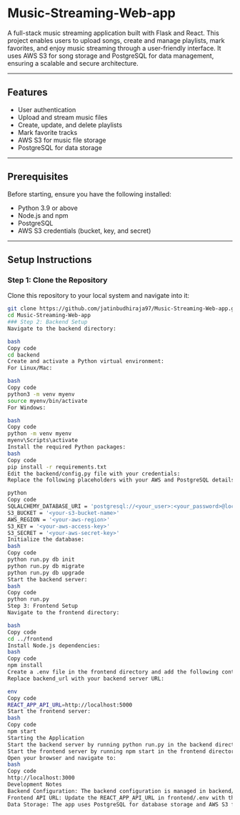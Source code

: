 # Music-Streaming-Web-app

A full-stack music streaming application built with Flask and React. This project enables users to upload songs, create and manage playlists, mark favorites, and enjoy music streaming through a user-friendly interface. It uses AWS S3 for song storage and PostgreSQL for data management, ensuring a scalable and secure architecture.

---

## Features
- User authentication
- Upload and stream music files
- Create, update, and delete playlists
- Mark favorite tracks
- AWS S3 for music file storage
- PostgreSQL for data storage

---

## Prerequisites
Before starting, ensure you have the following installed:
- Python 3.9 or above
- Node.js and npm
- PostgreSQL
- AWS S3 credentials (bucket, key, and secret)

---

## Setup Instructions

### Step 1: Clone the Repository
Clone this repository to your local system and navigate into it:
```bash
git clone https://github.com/jatinbudhiraja97/Music-Streaming-Web-app.git
cd Music-Streaming-Web-app
### Step 2: Backend Setup
Navigate to the backend directory:

bash
Copy code
cd backend
Create and activate a Python virtual environment:
For Linux/Mac:

bash
Copy code
python3 -m venv myenv
source myenv/bin/activate
For Windows:

bash
Copy code
python -m venv myenv
myenv\Scripts\activate
Install the required Python packages:
bash
Copy code
pip install -r requirements.txt
Edit the backend/config.py file with your credentials:
Replace the following placeholders with your AWS and PostgreSQL details:

python
Copy code
SQLALCHEMY_DATABASE_URI = 'postgresql://<your_user>:<your_password>@localhost:5432/<your_database>'
S3_BUCKET = '<your-s3-bucket-name>'
AWS_REGION = '<your-aws-region>'
S3_KEY = '<your-aws-access-key>'
S3_SECRET = '<your-aws-secret-key>'
Initialize the database:
bash
Copy code
python run.py db init
python run.py db migrate
python run.py db upgrade
Start the backend server:
bash
Copy code
python run.py
Step 3: Frontend Setup
Navigate to the frontend directory:

bash
Copy code
cd ../frontend
Install Node.js dependencies:
bash
Copy code
npm install
Create a .env file in the frontend directory and add the following content:
Replace backend_url with your backend server URL:

env
Copy code
REACT_APP_API_URL=http://localhost:5000
Start the frontend server:
bash
Copy code
npm start
Starting the Application
Start the backend server by running python run.py in the backend directory.
Start the frontend server by running npm start in the frontend directory.
Open your browser and navigate to:
bash
Copy code
http://localhost:3000
Development Notes
Backend Configuration: The backend configuration is managed in backend/config.py. Update the AWS and database credentials to match your setup.
Frontend API URL: Update the REACT_APP_API_URL in frontend/.env with the backend URL.
Data Storage: The app uses PostgreSQL for database storage and AWS S3 for music file storage.
